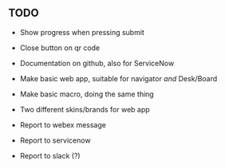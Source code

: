 ## TODO

* Show progress when pressing submit
* Close button on qr code
* Documentation on github, also for ServiceNow

* Make basic web app, suitable for navigator *and* Desk/Board
* Make basic macro, doing the same thing
* Two different skins/brands for web app
* Report to webex message
* Report to servicenow
* Report to slack (?)